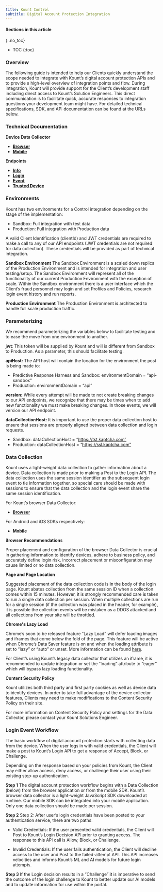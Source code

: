 ```yaml
---
title: Kount Control
subtitle: Digital Account Protection Integration
---
```


#### Sections in this article

{:.no_toc}
* TOC
{:toc}

### Overview
The following guide is intended to help our Clients quickly understand the scope needed to integrate with Kount’s digital account protection APIs and to provide a high-level overview of integration points and flow.
During integration, Kount will provide support for the Client’s development staff including direct access to Kount’s Solution Engineers. This direct communication is to facilitate quick, accurate responses to integration questions your development team might have.
For detailed technical specifications, SDK, and API documentation can be found at the URLs below.

### Technical Documentation

**Device Data Collector**
* <b><a href='https://kount.github.io/docs/data-collector/'>Browser</a></b>
* <b><a href='https://kount.github.io/docs/dc-sdk/Mobile/'> Mobile</a></b>

**Endpoints**
* <b><a href='https://api-sandbox.kount.com/info/help/'> Info</a></b>
* <b><a href='https://api-sandbox.kount.com/login/help/'> Login</a></b>
* <b><a href='https://api-sandbox.kount.com/events/help/'> Event</a></b>
* <b><a href='https://api-sandbox.kount.com/trusted-device/'> Trusted Device</a></b>

### Environments

Kount has two environments for a Control integration depending on the stage of the implementation:
* Sandbox: Full integration with test data
* Production: Full integration with Production data

A valid Client Identification (clientId) and JWT credentials are required to make a call to any of our API endpoints (JWT credentials are not required for data collection). These credentials will be provided as part of technical integration.

**Sandbox Environment**
The Sandbox Environment is a scaled down replica of the Production Environment and is intended for integration and user testing/setup. The Sandbox Environment will represent all of the functionality of our current Production Environment with the exception of scale. Within the Sandbox environment there is a user interface which the Client’s fraud personnel may login and set Profiles and Policies, research login event history and run reports.

**Production Environment**
The Production Environment is architected to handle full scale production traffic.

### Parameterizing

We recommend parameterizing the variables below to facilitate testing and to ease the move from one environment to another.

**jwt**: This token will be supplied by Kount and will is different from Sandbox to Production. As a parameter, this should facilitate testing.

**apiHost:** The API host will contain the location for the environment the post is being made to:

* Predictive Response Harness and Sandbox: environmentDomain = “api-sandbox”
* Production: environmentDomain = “api”

**version:** While every attempt will be made to not create breaking changes to our API endpoints, we recognize that there may be times when to add new functionality we must make breaking changes. In those events, we will version our API endpoint.

**dataCollectionHost:** It is important to use the proper data collection host to ensure that sessions are properly aligned between data collection and login requests.

* Sandbox: dataCollectionHost = “https://tst.kaptcha.com”
* Production: dataCollectionHost = “https://ssl.kaptcha.com”

### Data Collection

Kount uses a light-weight data collection to gather information about a device. Data collection is made prior to making a Post to the Login API. The data collection uses the same session identifier as the subsequent login event to tie information together, so special care should be made with sessions to ensure that the data collection and the login event share the same session identification.

For Kount’s browser Data Collector:
* <b><a href='https://kount.github.io/docs/data-collector/'>Browser</a></b>

For Android and iOS SDKs respectively:
* <b><a href='https://kount.github.io/docs/dc-sdk/Mobile/'> Mobile</a></b>

**Browser Recommendations**

Proper placement and configuration of the browser Data Collector is crucial in gathering information to identify devices, adhere to business policy, and accurately define login risk. Incorrect placement or misconfiguration may cause limited or no data collection.

**Page and Page Location**

Suggested placement of the data collection code is in the body of the login page. Kount abates collection from the same session ID when a collection comes within 15 minutes. However, it is strongly recommended care is taken to run a single data collection per session. When multiple collections are run for a single session (if the collection was placed in the header, for example), it is possible the collection events will be mistaken as a DDOS attacked and all collections from your site will be throttled.

**Chrome's Lazy Load**

Chrome’s soon to be released feature “Lazy Load” will defer loading images and iframes that come below the fold of the page. This feature will be active when Chrome’s Data Saver feature is on and when the loading attribute is set to “lazy” or “auto” or unset. More information can be found <a href='https://groups.google.com/a/chromium.org/forum/#!topic/blink-dev/jxiJvQc-gVg'>here</a>.

For Client’s using Kount’s legacy data collector that utilizes an iframe, it is recommended to update integration or set the “loading” attribute to “eager” which will bypass lazy loading functionality.

**Content Security Policy**

Kount utilizes both third party and first party cookies as well as device data to identify devices. In order to take full advantage of the device collector features, Clients may need to make modifications to the Content Security Policy on their site.

For more information on Content Security Policy and settings for the Data Collector, please contact your Kount Solutions Engineer.

### Login Event Workflow

The basic workflow of digital account protection starts with collecting data from the device. When the user logs in with valid credentials, the Client will make a post to Kount’s Login API to get a response of Accept, Block, or Challenge.

Depending on the response based on your policies from Kount, the Client may either allow access, deny access, or challenge their user using their existing step-up authentication.

**Step 1**
The digital account protection workflow begins with a Data Collection (below) from the browser application or from the mobile SDK. Kount’s browser data collector is a light-weight JavaScript SDK downloaded at runtime. Our mobile SDK can be integrated into your mobile application. Only one data collection should be made per session.

**Step 2**
Step 2: After user’s login credentials have been posted to your authentication service, there are two paths:

* Valid Credentials: If the user presented valid credentials, the Client will Post to Kount’s Login Decision API prior to granting access. The response to this API call is Allow, Block, or Challenge.

* Invalid Credentials: If the user fails authentication, the Client will decline access to the user and Post to the failed-attempt API. This API increases velocities and informs Kount’s ML and AI models for future login attempts.

**Step 3**
If the Login decision results in a “Challenge” it is imperative to send the outcome of the login challenge to Kount to better update our AI models and to update information for use within the portal.
